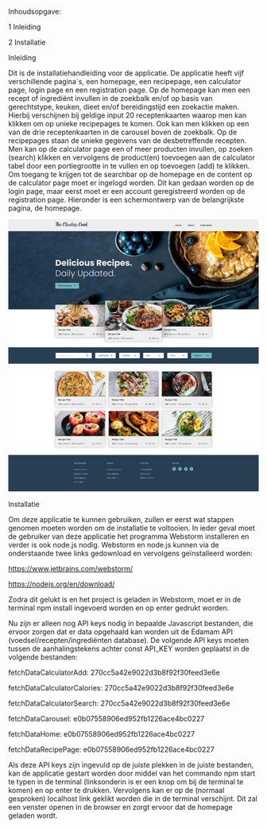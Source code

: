 Inhoudsopgave:

1 Inleiding

2 Installatie

Inleiding

Dit is de installatiehandleiding voor de applicatie. De applicatie heeft vijf verschillende pagina´s, een homepage, een recipepage, een calculator page, login page en een registration page. Op de homepage kan men een recept of ingrediënt invullen in de zoekbalk en/of op basis van gerechtstype, keuken, dieet en/of bereidingstijd een zoekactie maken. Hierbij verschijnen bij geldige input 20 receptenkaarten waarop men kan klikken om op unieke recipepages te komen. Ook kan men klikken op een van de drie receptenkaarten in de carousel boven de zoekbalk. Op de recipepages staan de unieke gegevens van de desbetreffende recepten. Men kan op de calculator page een of meer producten invullen, op zoeken (search) klikken en vervolgens de product(en) toevoegen aan de calculator tabel door een portiegrootte in te vullen en op toevoegen (add) te klikken. Om toegang te krijgen tot de searchbar op de homepage en de content op de calculator page moet er ingelogd worden. Dit kan gedaan worden op de login page, maar eerst moet er een account geregistreerd worden op de registration page. Hieronder is een schermontwerp van de belangrijkste pagina, de homepage.

![Screenshot belangrijkste pagina](src/designs/homepage.jpg "Screenshot belangrijkste pagina")

Installatie

Om deze applicatie te kunnen gebruiken, zullen er eerst wat stappen genomen moeten worden om de installatie te voltooien.
In ieder geval moet de gebruiker van deze applicatie het programma Webstorm installeren en verder is ook node.js nodig.
Webstorm en node.js kunnen via de onderstaande twee links gedownload en vervolgens geïnstalleerd worden:

https://www.jetbrains.com/webstorm/

https://nodejs.org/en/download/

Zodra dit gelukt is en het project is geladen in Webstorm, moet er in de terminal npm install ingevoerd worden en op enter gedrukt worden.

Nu zijn er alleen nog API keys nodig in bepaalde Javascript bestanden, die ervoor zorgen dat er data opgehaald kan worden uit de Edamam API (voedsel/recepten/ingrediënten database).
De volgende API keys moeten tussen de aanhalingstekens achter const API_KEY worden geplaatst in de volgende bestanden:

fetchDataCalculatorAdd: 270cc5a42e9022d3b8f92f30feed3e6e

fetchDataCalculatorCalories: 270cc5a42e9022d3b8f92f30feed3e6e

fetchDataCalculatorSearch: 270cc5a42e9022d3b8f92f30feed3e6e

fetchDataCarousel: e0b07558906ed952fb1226ace4bc0227

fetchDataHome: e0b07558906ed952fb1226ace4bc0227

fetchDataRecipePage: e0b07558906ed952fb1226ace4bc0227

Als deze API keys zijn ingevuld op de juiste plekken in de juiste bestanden, kan de applicatie gestart worden door middel van het commando npm start te typen in de terminal (linksonderin is er een knop om bij de terminal te komen) en op enter te drukken. Vervolgens kan er op de (normaal gesproken) localhost link geklikt worden die in de terminal verschijnt. Dit zal een venster openen in de browser en zorgt ervoor dat de homepage geladen wordt.